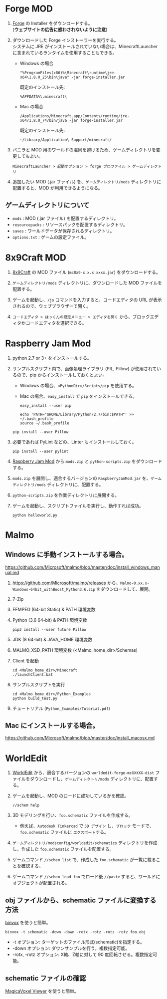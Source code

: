 # Forge MOD

1. [Forge](https://files.minecraftforge.net/) の Installer をダウンロードする。  
    (**ウェブサイトの広告に惑わされないように注意**)

1. ダウンロードした Forge インストーラーを実行する。  
    システムに JRE がインストールされていない場合は、MinecraftLauncher に含まれているランタイムを使用することもできる。

    * Windows の場合
        ```
        "%ProgramFiles(x86)%\Minecraft\runtime\jre-x64\1.8.0_25\bin\java" -jar forge-installer.jar
        ```

        既定のインストール先:
        ```
        %APPDATA%\.minecraft\
        ```

    * Mac の場合
        ```
        /Applications/Minecraft.app/Contents/runtime/jre-x64/1.8.0_74/bin/java -jar forge-installer.jar
        ```

        既定のインストール先:
        ```
        ~/Library/Application\ Support/minecraft/
        ```

1. バニラと MOD 用のワールドの混同を避けるため、ゲームディレクトリを変更してもよい。
    ```
    MinecraftLauncher > 起動オプション > forge プロファイル > ゲームディレクトリ
    ```

1. 追加したい MOD (.jar ファイル) を、`ゲームディレクトリ/mods` ディレクトリに配置すると、MOD が利用できるようになる。

## ゲームディレクトリについて
+ `mods` : MOD (.jar ファイル) を配置するディレクトリ。
+ `resourcepacks` : リソースパックを配置するディレクトリ。
+ `saves` : ワールドデータが保存されるディレクトリ。
+ `options.txt` : ゲームの設定ファイル。

# 8x9Craft MOD

1. [8x9Craft](http://wiki.craft.8x9.jp/wiki/Download) の MOD ファイル (`mc8x9-x.x.x.xxxx.jar`) をダウンロードする。

1. `ゲームディレクトリ/mods` ディレクトリに、ダウンロードした MOD ファイルを配置する。

1. ゲームを起動し、`/js` コマンドを入力すると、コードエディタの URL が表示されるので、ウェブブラウザーで開く。

1. `コードエディタ > はっくんの設定メニュー > エディタを開く` から、ブロックエディタかコードエディタを選択できる。

# Raspberry Jam Mod

1. python 2.7 or 3+ をインストールする。

1. サンプルスクリプト内で、画像処理ライブラリ (PIL, Pillow) が使用されているので、pip からインストールしておくとよい。

    * Windows の場合、`<PythonDir>/Scripts/pip` を使用する。

    * Mac の場合、`easy_install` で `pip` をインストールできる。
        ```
        easy_install --user pip

        echo 'PATH="$HOME/Library/Python/2.7/bin:$PATH"' >> ~/.bash_profile
        source ~/.bash_profile
        ```


    ```
    pip install --user Pillow
    ```

1. 必要であれば PyLint などの、Linter もインストールしておく。
    ```
    pip install --user pylint
    ```

1. [Raspberry Jam Mod](https://github.com/arpruss/raspberryjammod/releases) から `mods.zip` と `python-scripts.zip` をダウンロードする。

1. `mods.zip` を展開し、適合するバージョンの `RaspberryJamMod.jar` を、`ゲームディレクトリ/mods` ディレクトリに、配置する。

1. `python-scripts.zip` を作業ディレクトリに展開する。

1. ゲームを起動し、スクリプトファイルを実行し、動作すれば成功。
    ```
    python helloworld.py
    ```

# Malmo

## Windows に手動インストールする場合。
https://github.com/Microsoft/malmo/blob/master/doc/install_windows_manual.md

1. https://github.com/Microsoft/malmo/releases から、`Malmo-0.xx.x-Windows-64bit_withBoost_Python3.6.zip` をダウンロードして、展開。

1. 7-Zip

1. FFMPEG (64-bit Static) & PATH 環境変数

1. Python (3.6 64-bit) & PATH 環境変数
    ```
    pip3 install --user future Pillow
    ```
1. JDK (8 64-bit) & JAVA_HOME 環境変数

1. MALMO_XSD_PATH 環境変数 (<Malmo_home_dir>/Schemas)

1. Client を起動
    ```
    cd <Malmo_home_dir>/Minecraft
    ./launchClient.bat
    ```

1. サンプルスクリプトを実行
    ```
    cd <Malmo_home_dir>/Python_Examples
    python build_test.py
    ```

1. チュートリアル (`Python_Examples/Tutorial.pdf`)


## Mac にインストールする場合。
https://github.com/Microsoft/malmo/blob/master/doc/install_macosx.md

# WorldEdit
1. [WorldEdit](https://minecraft.curseforge.com/projects/worldedit) から、適合するバージョンの `worldedit-forge-mcXXXXX-dist` ファイルをダウンロードし、`ゲームディレクトリ/mods` ディレクトリに、配置する。

1. ゲームを起動し、MOD のロードに成功しているかを確認。
    ```
    //schem help
    ```

1. 3D モデリングを行い、`foo.schematic` ファイルを作成する。
    * 例えば、`Autodesk Tinkercad` で `3D デザイン` し、`ブロック` モードで、`foo.schematic` ファイルに `エクスポート`する。

1. `ゲームディレクトリ/modsconfig/worldedit/schematics` ディレクトリを作成し、作成した `foo.schematic` ファイルを配置する。

1. ゲームコマンド `//schem list` で、作成した `foo.schematic` が一覧に載ることを確認する。

1. ゲームコマンド `//schem load foo` でロード後 `//paste` すると、ワールドにオブジェクトが配置される。

## obj ファイルから、schematic ファイルに変換する方法

[binvox](https://www.patrickmin.com/binvox/) を使うと簡単。

```コマンド例
binvox -t schematic -down -down -rotx -rotz -rotz -rotz foo.obj
```

* -t オプション: ターゲットのファイル形式(schematic)を指定する。
* -down オプション: ダウンサンプルを行う。複数指定可能。
* -rotx, -rotz オプション: X軸、Z軸に対して 90 度回転させる。複数指定可能。

## schematic ファイルの確認

[MagicaVoxel Viewer](https://ephtracy.github.io/index.html?page=mv_renderer) を使うと簡単。
